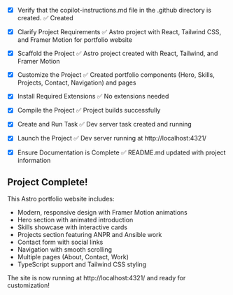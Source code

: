 <!-- Use this file to provide workspace-specific custom instructions to Copilot. For more details, visit https://code.visualstudio.com/docs/copilot/copilot-customization#_use-a-githubcopilotinstructionsmd-file -->
- [x] Verify that the copilot-instructions.md file in the .github directory is created. ✅ Created

- [x] Clarify Project Requirements ✅ Astro project with React, Tailwind CSS, and Framer Motion for portfolio website

- [x] Scaffold the Project ✅ Astro project created with React, Tailwind, and Framer Motion

- [x] Customize the Project ✅ Created portfolio components (Hero, Skills, Projects, Contact, Navigation) and pages

- [x] Install Required Extensions ✅ No extensions needed

- [x] Compile the Project ✅ Project builds successfully

- [x] Create and Run Task ✅ Dev server task created and running

- [x] Launch the Project ✅ Dev server running at http://localhost:4321/

- [x] Ensure Documentation is Complete ✅ README.md updated with project information

## Project Complete! 

This Astro portfolio website includes:
- Modern, responsive design with Framer Motion animations
- Hero section with animated introduction
- Skills showcase with interactive cards
- Projects section featuring ANPR and Ansible work
- Contact form with social links
- Navigation with smooth scrolling
- Multiple pages (About, Contact, Work)
- TypeScript support and Tailwind CSS styling

The site is now running at http://localhost:4321/ and ready for customization!
